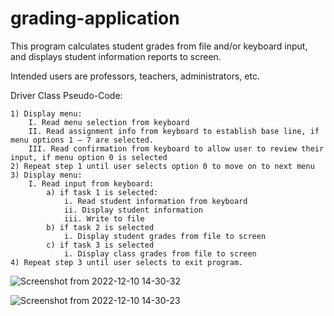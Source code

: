 # grading-application
This program calculates student grades from file and/or keyboard input, and displays student information reports to screen.

Intended users are professors, teachers, administrators, etc.

Driver Class Pseudo-Code:
    
    1) Display menu:
        I. Read menu selection from keyboard
        II. Read assignment info from keyboard to establish base line, if menu options 1 – 7 are selected.
        III. Read confirmation from keyboard to allow user to review their input, if menu option 0 is selected
    2) Repeat step 1 until user selects option 0 to move on to next menu
    3) Display menu:
        I. Read input from keyboard:
            a) if task 1 is selected:
                i. Read student information from keyboard
                ii. Display student information
                iii. Write to file
            b) if task 2 is selected
                i. Display student grades from file to screen
            c) if task 3 is selected
                i. Display class grades from file to screen
    4) Repeat step 3 until user selects to exit program.
    
![Screenshot from 2022-12-10 14-30-32](https://user-images.githubusercontent.com/107145275/206874171-dd96223a-9768-43a7-bc2b-245c62d605d2.png)

![Screenshot from 2022-12-10 14-30-23](https://user-images.githubusercontent.com/107145275/206874172-4ea6f8eb-0405-4a94-ba62-b3c2fd36b764.png)
